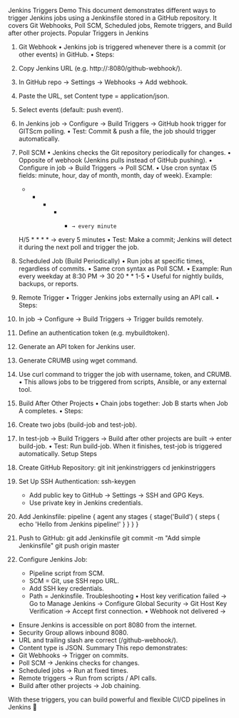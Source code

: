 Jenkins Triggers Demo
This document demonstrates different ways to trigger Jenkins jobs using a Jenkinsfile stored in a GitHub repository. It covers Git Webhooks, Poll SCM, Scheduled jobs, Remote triggers, and Build after other projects.
Popular Triggers in Jenkins
1. Git Webhook
• Jenkins job is triggered whenever there is a commit (or other events) in GitHub.
• Steps:
  1. Copy Jenkins URL (e.g. http://<jenkins-ip>:8080/github-webhook/).
  2. In GitHub repo → Settings → Webhooks → Add webhook.
  3. Paste the URL, set Content type = application/json.
  4. Select events (default: push event).
  5. In Jenkins job → Configure → Build Triggers → GitHub hook trigger for GITScm polling.
• Test: Commit & push a file, the job should trigger automatically.
2. Poll SCM
• Jenkins checks the Git repository periodically for changes.
• Opposite of webhook (Jenkins pulls instead of GitHub pushing).
• Configure in job → Build Triggers → Poll SCM.
• Use cron syntax (5 fields: minute, hour, day of month, month, day of week).
  Example:
    * * * * *     → every minute
    H/5 * * * *   → every 5 minutes
• Test: Make a commit; Jenkins will detect it during the next poll and trigger the job.
3. Scheduled Job (Build Periodically)
• Run jobs at specific times, regardless of commits.
• Same cron syntax as Poll SCM.
• Example: Run every weekday at 8:30 PM → 30 20 * * 1-5
• Useful for nightly builds, backups, or reports.
4. Remote Trigger
• Trigger Jenkins jobs externally using an API call.
• Steps:
  1. In job → Configure → Build Triggers → Trigger builds remotely.
  2. Define an authentication token (e.g. mybuildtoken).
  3. Generate an API token for Jenkins user.
  4. Generate CRUMB using wget command.
  5. Use curl command to trigger the job with username, token, and CRUMB.
• This allows jobs to be triggered from scripts, Ansible, or any external tool.
5. Build After Other Projects
• Chain jobs together: Job B starts when Job A completes.
• Steps:
  1. Create two jobs (build-job and test-job).
  2. In test-job → Build Triggers → Build after other projects are built → enter build-job.
• Test: Run build-job. When it finishes, test-job is triggered automatically.
Setup Steps
1. Create GitHub Repository:
   git init jenkinstriggers
   cd jenkinstriggers

2. Set Up SSH Authentication:
   ssh-keygen
   - Add public key to GitHub → Settings → SSH and GPG Keys.
   - Use private key in Jenkins credentials.

3. Add Jenkinsfile:
   pipeline {
       agent any
       stages {
           stage('Build') {
               steps {
                   echo 'Hello from Jenkins pipeline!'
               }
           }
       }
   }

4. Push to GitHub:
   git add Jenkinsfile
   git commit -m "Add simple Jenkinsfile"
   git push origin master

5. Configure Jenkins Job:
   - Pipeline script from SCM.
   - SCM = Git, use SSH repo URL.
   - Add SSH key credentials.
   - Path = Jenkinsfile.
Troubleshooting
• Host key verification failed → Go to Manage Jenkins → Configure Global Security → Git Host Key Verification → Accept first connection.
• Webhook not delivered →
  - Ensure Jenkins is accessible on port 8080 from the internet.
  - Security Group allows inbound 8080.
  - URL and trailing slash are correct (/github-webhook/).
  - Content type is JSON.
Summary
This repo demonstrates:
- Git Webhooks → Trigger on commits.
- Poll SCM → Jenkins checks for changes.
- Scheduled jobs → Run at fixed times.
- Remote triggers → Run from scripts / API calls.
- Build after other projects → Job chaining.

With these triggers, you can build powerful and flexible CI/CD pipelines in Jenkins 🚀
